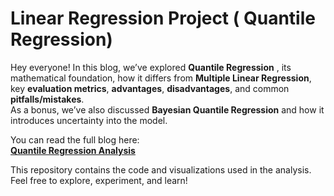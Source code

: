 # Linear Regression Project ( Quantile Regression)


Hey everyone! 
In this blog, we’ve explored **Quantile Regression** , its mathematical foundation, how it differs from **Multiple Linear Regression**, key **evaluation metrics**, **advantages**, **disadvantages**, and common **pitfalls/mistakes**.  
As a bonus, we’ve also discussed **Bayesian Quantile Regression** and how it introduces uncertainty into the model.

You can read the full blog here:  
[**Quantile Regression Analysis**](https://saisri27.github.io/qranalysis/projects/quantile-regression/)

This repository contains the code and visualizations used in the analysis.  
Feel free to explore, experiment, and learn! 
